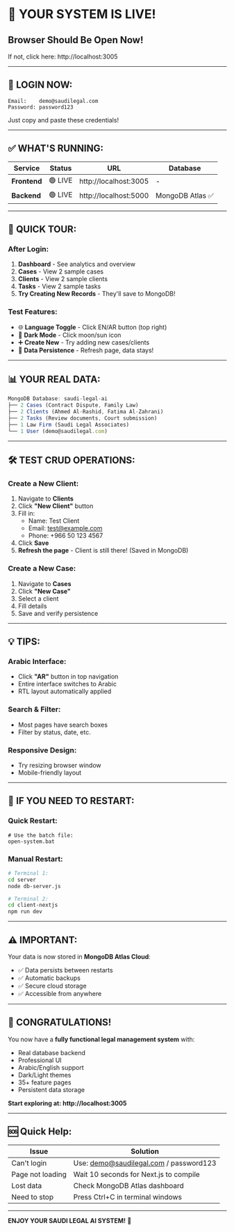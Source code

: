 # 🚀 **YOUR SYSTEM IS LIVE!**

## **Browser Should Be Open Now!**
If not, click here: http://localhost:3005

---

## 🔑 **LOGIN NOW:**

```
Email:    demo@saudilegal.com
Password: password123
```

Just copy and paste these credentials!

---

## ✅ **WHAT'S RUNNING:**

| Service | Status | URL | Database |
|---------|--------|-----|----------|
| **Frontend** | 🟢 LIVE | http://localhost:3005 | - |
| **Backend** | 🟢 LIVE | http://localhost:5000 | MongoDB Atlas ✅ |

---

## 🎯 **QUICK TOUR:**

### **After Login:**
1. **Dashboard** - See analytics and overview
2. **Cases** - View 2 sample cases
3. **Clients** - View 2 sample clients  
4. **Tasks** - View 2 sample tasks
5. **Try Creating New Records** - They'll save to MongoDB!

### **Test Features:**
- 🌐 **Language Toggle** - Click EN/AR button (top right)
- 🌙 **Dark Mode** - Click moon/sun icon
- ➕ **Create New** - Try adding new cases/clients
- 💾 **Data Persistence** - Refresh page, data stays!

---

## 📊 **YOUR REAL DATA:**

```javascript
MongoDB Database: saudi-legal-ai
├── 2 Cases (Contract Dispute, Family Law)
├── 2 Clients (Ahmed Al-Rashid, Fatima Al-Zahrani)
├── 2 Tasks (Review documents, Court submission)
├── 1 Law Firm (Saudi Legal Associates)
└── 1 User (demo@saudilegal.com)
```

---

## 🛠️ **TEST CRUD OPERATIONS:**

### **Create a New Client:**
1. Navigate to **Clients**
2. Click **"New Client"** button
3. Fill in:
   - Name: Test Client
   - Email: test@example.com
   - Phone: +966 50 123 4567
4. Click **Save**
5. **Refresh the page** - Client is still there! (Saved in MongoDB)

### **Create a New Case:**
1. Navigate to **Cases**
2. Click **"New Case"**
3. Select a client
4. Fill details
5. Save and verify persistence

---

## 💡 **TIPS:**

### **Arabic Interface:**
- Click **"AR"** button in top navigation
- Entire interface switches to Arabic
- RTL layout automatically applied

### **Search & Filter:**
- Most pages have search boxes
- Filter by status, date, etc.

### **Responsive Design:**
- Try resizing browser window
- Mobile-friendly layout

---

## 🔄 **IF YOU NEED TO RESTART:**

### **Quick Restart:**
```batch
# Use the batch file:
open-system.bat
```

### **Manual Restart:**
```bash
# Terminal 1:
cd server
node db-server.js

# Terminal 2:
cd client-nextjs
npm run dev
```

---

## ⚠️ **IMPORTANT:**

Your data is now stored in **MongoDB Atlas Cloud**:
- ✅ Data persists between restarts
- ✅ Automatic backups
- ✅ Secure cloud storage
- ✅ Accessible from anywhere

---

## 🎉 **CONGRATULATIONS!**

You now have a **fully functional legal management system** with:
- Real database backend
- Professional UI
- Arabic/English support
- Dark/Light themes
- 35+ feature pages
- Persistent data storage

**Start exploring at: http://localhost:3005**

---

## 🆘 **Quick Help:**

| Issue | Solution |
|-------|----------|
| Can't login | Use: demo@saudilegal.com / password123 |
| Page not loading | Wait 10 seconds for Next.js to compile |
| Lost data | Check MongoDB Atlas dashboard |
| Need to stop | Press Ctrl+C in terminal windows |

---

**ENJOY YOUR SAUDI LEGAL AI SYSTEM!** 🚀
